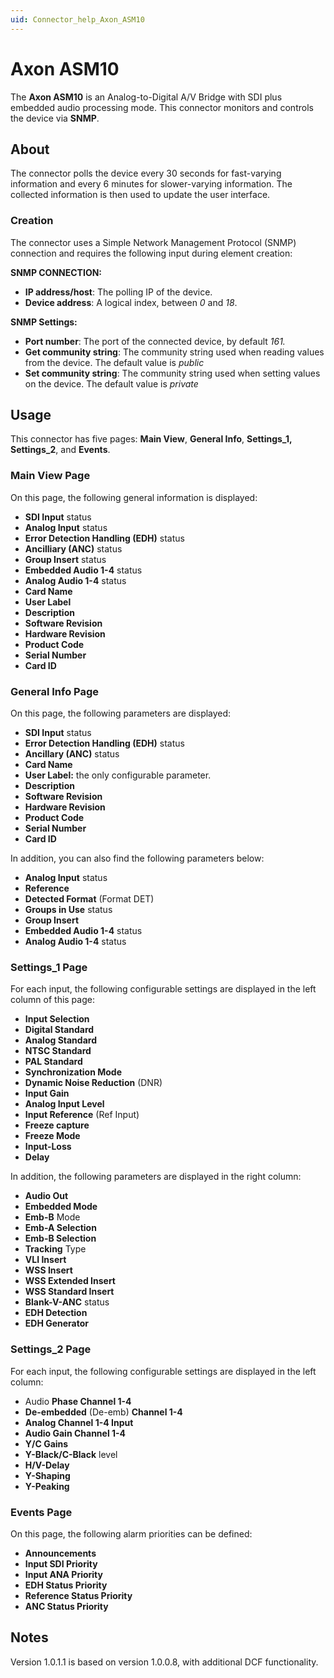 ```yaml
---
uid: Connector_help_Axon_ASM10
---
```


# Axon ASM10

The **Axon ASM10** is an Analog-to-Digital A/V Bridge with SDI plus embedded audio processing mode. This connector monitors and controls the device via **SNMP**.

## About

The connector polls the device every 30 seconds for fast-varying information and every 6 minutes for slower-varying information. The collected information is then used to update the user interface.

### Creation

The connector uses a Simple Network Management Protocol (SNMP) connection and requires the following input during element creation:

**SNMP CONNECTION:**

- **IP address/host**: The polling IP of the device.
- **Device address**: A logical index, between *0* and *18*.

**SNMP Settings:**

- **Port number**: The port of the connected device, by default *161.*
- **Get community string**: The community string used when reading values from the device. The default value is *public*
- **Set community string**: The community string used when setting values on the device. The default value is *private*

## Usage

This connector has five pages: **Main View**, **General Info**, **Settings_1, Settings_2**, and **Events**.

### Main View Page

On this page, the following general information is displayed:

- **SDI Input** status
- **Analog Input** status
- **Error Detection Handling (EDH)** status
- **Ancilliary (ANC)** status
- **Group Insert** status
- **Embedded Audio 1-4** status
- **Analog Audio 1-4** status
- **Card Name**
- **User Label**
- **Description**
- **Software Revision**
- **Hardware Revision**
- **Product Code**
- **Serial Number**
- **Card ID**

### General Info Page

On this page, the following parameters are displayed:

- **SDI Input** status
- **Error Detection Handling (EDH)** status
- **Ancillary (ANC)** status
- **Card Name**
- **User Label:** the only configurable parameter.
- **Description**
- **Software Revision**
- **Hardware Revision**
- **Product Code**
- **Serial Number**
- **Card ID**

In addition, you can also find the following parameters below:

- **Analog Input** status
- **Reference**
- **Detected Format** (Format DET)
- **Groups in Use** status
- **Group Insert**
- **Embedded Audio 1-4** status
- **Analog Audio 1-4** status

### Settings_1 Page

For each input, the following configurable settings are displayed in the left column of this page:

- **Input Selection**
- **Digital Standard**
- **Analog Standard**
- **NTSC Standard**
- **PAL Standard**
- **Synchronization Mode**
- **Dynamic Noise Reduction** (DNR)
- **Input Gain**
- **Analog Input Level**
- **Input Reference** (Ref Input)
- **Freeze capture**
- **Freeze Mode**
- **Input-Loss**
- **Delay**

In addition, the following parameters are displayed in the right column:

- **Audio Out**
- **Embedded Mode**
- **Emb-B** Mode
- **Emb-A Selection**
- **Emb-B Selection**
- **Tracking** Type
- **VLI Insert**
- **WSS Insert**
- **WSS Extended Insert**
- **WSS Standard Insert**
- **Blank-V-ANC** status
- **EDH Detection**
- **EDH Generator**

### Settings_2 Page

For each input, the following configurable settings are displayed in the left column:

- Audio **Phase Channel 1-4**
- **De-embedded** (De-emb) **Channel 1-4**
- **Analog Channel 1-4 Input**
- **Audio Gain Channel 1-4**
- **Y/C Gains**
- **Y-Black/C-Black** level
- **H/V-Delay**
- **Y-Shaping**
- **Y-Peaking**

### Events Page

On this page, the following alarm priorities can be defined:

- **Announcements**
- **Input SDI Priority**
- **Input ANA Priority**
- **EDH Status Priority**
- **Reference Status Priority**
- **ANC Status Priority**

## Notes

Version 1.0.1.1 is based on version 1.0.0.8, with additional DCF functionality.
